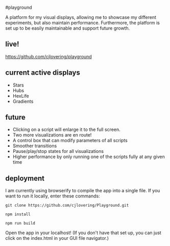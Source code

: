 #playground

A platform for my visual displays, allowing me to showcase my different
experiments, but also maintain performance. Furthermore, the platform is
set up to be easily maintainable and support future growth.

## live!
<https://github.com/cjlovering/playground>

## current active displays
* Stars
* Hubs
* HexLife
* Gradients

## future
* Clicking on a script will enlarge it to the full screen.
* Two more visualizations are en route!
* A control box that can modify parameters of all scripts
* Smoother transitions
* Pause/play/stop states for all visualizations
* Higher performance by only running one of the scripts fully at any given time

## deployment
I am currently using browserify to compile the app into a single file. If you want to run it locally, enter these commands:

```git
git clone https://github.com/cjlovering/Playground.git
```
```node
npm install
```
```node
npm run build
```

Open the app in your localhost! (If you don't have that set up, you can just click on
the index.html in your GUI file navigator.)
